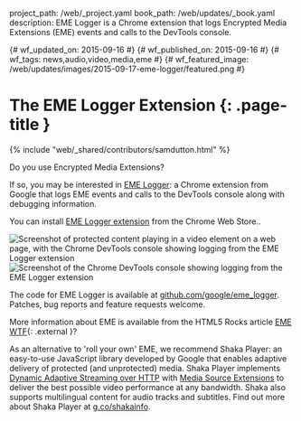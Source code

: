 project_path: /web/_project.yaml book_path: /web/updates/_book.yaml description: EME Logger is a Chrome extension that logs Encrypted Media Extensions (EME) events and calls to the DevTools console.

{# wf_updated_on: 2015-09-16 #} {# wf_published_on: 2015-09-16 #} {# wf_tags: news,audio,video,media,eme #} {# wf_featured_image: /web/updates/images/2015-09-17-eme-logger/featured.png #}

# The EME Logger Extension {: .page-title }

{% include "web/_shared/contributors/samdutton.html" %}

Do you use Encrypted Media Extensions?

If so, you may be interested in [EME Logger](https://chrome.google.com/webstore/detail/eme-call-and-event-logger/cniohcjecdcdhgmlofniddfoeokbpbpb): a Chrome extension from Google that logs EME events and calls to the DevTools console along with debugging information.

You can install [EME Logger extension](https://chrome.google.com/webstore/detail/eme-call-and-event-logger/cniohcjecdcdhgmlofniddfoeokbpbpb) from the Chrome Web Store..

<img src="/web/updates/images/2015-09-17-eme-logger/screenshot_page.png" alt="Screenshot of protected content playing in a video element on a web page, with the Chrome DevTools console showing logging from the EME Logger extension" />

<img src="/web/updates/images/2015-09-17-eme-logger/screenshot_console.png" alt="Screenshot of the Chrome DevTools console showing logging from the EME Logger extension" />

The code for EME Logger is available at [github.com/google/eme_logger](https://github.com/google/eme_logger). Patches, bug reports and feature requests welcome.

More information about EME is available from the HTML5 Rocks article [EME WTF](http://www.html5rocks.com/en/tutorials/eme/basics/){: .external }?

As an alternative to 'roll your own' EME, we recommend Shaka Player: an easy-to-use JavaScript library developed by Google that enables adaptive delivery of protected (and unprotected) media. Shaka Player implements [Dynamic Adaptive Streaming over HTTP](http://www.streamingmedia.com/Articles/Editorial/What-Is-.../What-is-MPEG-DASH-79041.aspx) with [Media Source Extensions](http://www.html5rocks.com/en/tutorials/eme/basics/#related-technology-1) to deliver the best possible video performance at any bandwidth. Shaka also supports multilingual content for audio tracks and subtitles. Find out more about Shaka Player at [g.co/shakainfo](http://g.co/shakainfo).